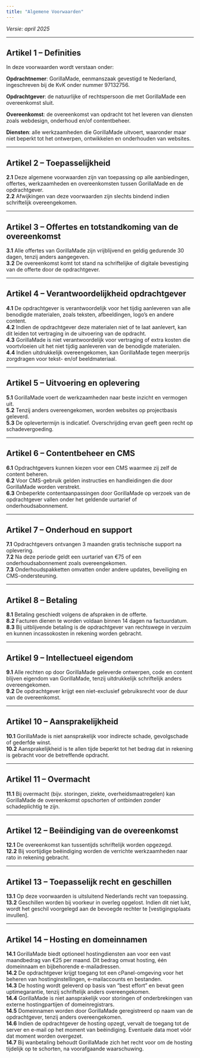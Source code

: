 ```yaml
---
title: "Algemene Voorwaarden"
---
```

*Versie: april 2025*

---

## Artikel 1 – Definities

In deze voorwaarden wordt verstaan onder:

**Opdrachtnemer**: GorillaMade, eenmanszaak gevestigd te Nederland, ingeschreven bij de KvK onder nummer 97132756.

**Opdrachtgever**: de natuurlijke of rechtspersoon die met GorillaMade een overeenkomst sluit.

**Overeenkomst**: de overeenkomst van opdracht tot het leveren van diensten zoals webdesign, onderhoud en/of contentbeheer.

**Diensten**: alle werkzaamheden die GorillaMade uitvoert, waaronder maar niet beperkt tot het ontwerpen, ontwikkelen en onderhouden van websites.

---

## Artikel 2 – Toepasselijkheid

**2.1** Deze algemene voorwaarden zijn van toepassing op alle aanbiedingen, offertes, werkzaamheden en overeenkomsten tussen GorillaMade en de opdrachtgever.  
**2.2** Afwijkingen van deze voorwaarden zijn slechts bindend indien schriftelijk overeengekomen.

---

## Artikel 3 – Offertes en totstandkoming van de overeenkomst

**3.1** Alle offertes van GorillaMade zijn vrijblijvend en geldig gedurende 30 dagen, tenzij anders aangegeven.  
**3.2** De overeenkomst komt tot stand na schriftelijke of digitale bevestiging van de offerte door de opdrachtgever.

---

## Artikel 4 – Verantwoordelijkheid opdrachtgever

**4.1** De opdrachtgever is verantwoordelijk voor het tijdig aanleveren van alle benodigde materialen, zoals teksten, afbeeldingen, logo’s en andere content.  
**4.2** Indien de opdrachtgever deze materialen niet of te laat aanlevert, kan dit leiden tot vertraging in de uitvoering van de opdracht.  
**4.3** GorillaMade is niet verantwoordelijk voor vertraging of extra kosten die voortvloeien uit het niet tijdig aanleveren van de benodigde materialen.  
**4.4** Indien uitdrukkelijk overeengekomen, kan GorillaMade tegen meerprijs zorgdragen voor tekst- en/of beeldmateriaal.

---

## Artikel 5 – Uitvoering en oplevering

**5.1** GorillaMade voert de werkzaamheden naar beste inzicht en vermogen uit.  
**5.2** Tenzij anders overeengekomen, worden websites op projectbasis geleverd.  
**5.3** De oplevertermijn is indicatief. Overschrijding ervan geeft geen recht op schadevergoeding.

---

## Artikel 6 – Contentbeheer en CMS

**6.1** Opdrachtgevers kunnen kiezen voor een CMS waarmee zij zelf de content beheren.  
**6.2** Voor CMS-gebruik gelden instructies en handleidingen die door GorillaMade worden verstrekt.  
**6.3** Onbeperkte contentaanpassingen door GorillaMade op verzoek van de opdrachtgever vallen onder het geldende uurtarief of onderhoudsabonnement.

---

## Artikel 7 – Onderhoud en support

**7.1** Opdrachtgevers ontvangen 3 maanden gratis technische support na oplevering.  
**7.2** Na deze periode geldt een uurtarief van €75 of een onderhoudsabonnement zoals overeengekomen.  
**7.3** Onderhoudspakketten omvatten onder andere updates, beveiliging en CMS-ondersteuning.

---

## Artikel 8 – Betaling

**8.1** Betaling geschiedt volgens de afspraken in de offerte.  
**8.2** Facturen dienen te worden voldaan binnen 14 dagen na factuurdatum.  
**8.3** Bij uitblijvende betaling is de opdrachtgever van rechtswege in verzuim en kunnen incassokosten in rekening worden gebracht.

---

## Artikel 9 – Intellectueel eigendom

**9.1** Alle rechten op door GorillaMade geleverde ontwerpen, code en content blijven eigendom van GorillaMade, tenzij uitdrukkelijk schriftelijk anders overeengekomen.  
**9.2** De opdrachtgever krijgt een niet-exclusief gebruiksrecht voor de duur van de overeenkomst.

---

## Artikel 10 – Aansprakelijkheid

**10.1** GorillaMade is niet aansprakelijk voor indirecte schade, gevolgschade of gederfde winst.  
**10.2** Aansprakelijkheid is te allen tijde beperkt tot het bedrag dat in rekening is gebracht voor de betreffende opdracht.

---

## Artikel 11 – Overmacht

**11.1** Bij overmacht (bijv. storingen, ziekte, overheidsmaatregelen) kan GorillaMade de overeenkomst opschorten of ontbinden zonder schadeplichtig te zijn.

---

## Artikel 12 – Beëindiging van de overeenkomst

**12.1** De overeenkomst kan tussentijds schriftelijk worden opgezegd.  
**12.2** Bij voortijdige beëindiging worden de verrichte werkzaamheden naar rato in rekening gebracht.

---

## Artikel 13 – Toepasselijk recht en geschillen

**13.1** Op deze voorwaarden is uitsluitend Nederlands recht van toepassing.  
**13.2** Geschillen worden bij voorkeur in overleg opgelost. Indien dit niet lukt, wordt het geschil voorgelegd aan de bevoegde rechter te [vestigingsplaats invullen].

---

## Artikel 14 – Hosting en domeinnamen

**14.1** GorillaMade biedt optioneel hostingdiensten aan voor een vast maandbedrag van €25 per maand. Dit bedrag omvat hosting, één domeinnaam en bijbehorende e-mailadressen.  
**14.2** De opdrachtgever krijgt toegang tot een cPanel-omgeving voor het beheren van hostinginstellingen, e-mailaccounts en bestanden.  
**14.3** De hosting wordt geleverd op basis van “best effort” en bevat geen uptimegarantie, tenzij schriftelijk anders overeengekomen.  
**14.4** GorillaMade is niet aansprakelijk voor storingen of onderbrekingen van externe hostingpartijen of domeinregistrars.  
**14.5** Domeinnamen worden door GorillaMade geregistreerd op naam van de opdrachtgever, tenzij anders overeengekomen.  
**14.6** Indien de opdrachtgever de hosting opzegt, vervalt de toegang tot de server en e-mail op het moment van beëindiging. Eventuele data moet vóór dat moment worden overgezet.  
**14.7** Bij wanbetaling behoudt GorillaMade zich het recht voor om de hosting tijdelijk op te schorten, na voorafgaande waarschuwing.